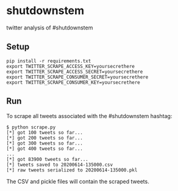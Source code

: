 # shutdownstem
twitter analysis of #shutdownstem

## Setup

```
pip install -r requirements.txt
export TWITTER_SCRAPE_ACCESS_KEY=yoursecrethere
export TWITTER_SCRAPE_ACCESS_SECRET=yoursecrethere
export TWITTER_SCRAPE_CONSUMER_SECRET=yoursecrethere
export TWITTER_SCRAPE_CONSUMER_KEY=yoursecrethere
```

## Run

To scrape all tweets associated with the #shutdownstem hashtag:

```
$ python scrape.py
[*] got 100 tweets so far...
[*] got 200 tweets so far...
[*] got 300 tweets so far...
[*] got 400 tweets so far...
...
[*] got 83900 tweets so far...
[*] tweets saved to 20200614-135000.csv
[*] raw tweets serialized to 20200614-135000.pkl
```

The CSV and pickle files will contain the scraped tweets.